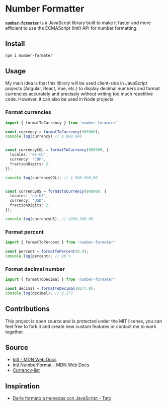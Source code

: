 # Number Formatter

[**`number-formater`**](https://www.npmjs.com/package/number-formater) is a JavaScript library built to make it faster and more efficient to use the ECMAScript (Intl) API for number formatting.

## Install

```zsh
npm i number-formater
```

## Usage

My main idea is that this library will be used client-side in JavaScript projects (Angular, React, Vue, etc.) to display decimal numbers and format currencies accurately and precisely without writing too much repetitive code. However, it can also be used in Node projects.  

### Format currencies  

```ts
import { formatToCurrency } from 'number-formater'

const currency = formatToCurrency(988900);
console.log(currency) // $ 988.900


const currencyCOL = formatToCurrency(988900, {
  locales: 'es-CO',
  currency: 'COP',
  fractionDigits: 2,
});

console.log(currencyCOL); // $ 988.900,00


const currencyUS = formatToCurrency(988900, {
  locales: 'en-US',
  currency: 'USD',
  fractionDigits: 2,
});

console.log(currencyUS); // $988,900.00

```  

### Format percent

```ts
import { formatToPercent } from 'number-formater'

const percent = formatToPercent(0.9);
console.log(percent); // 90 %

```  

### Format decimal number

```ts
import { formatToDecimal } from 'number-formater'

const decimal = formatToDecimal(8277.0);
console.log(decimal); // 8.277

```  

## Contributions

This project is open source and is protected under the MIT license, you can feel free to fork it and create new custom features or contact me to work together.

## Source
- [Intl - MDN Web Docs](https://developer.mozilla.org/en-US/docs/Web/JavaScript/Reference/Global_Objects/Intl)
- [Intl.NumberFormat - MDN Web Docs](https://developer.mozilla.org/en-US/docs/Web/JavaScript/Reference/Global_Objects/Intl/NumberFormat/NumberFormat)
- [Currency-list](https://github.dev/webplan-pro/currency-list/blob/main/src/currency-list.json)

## Inspiration
- [Darle formato a monedas con JavaScript - Tato](https://tato.la/darle-formato-a-monedas-con-javascript/)

